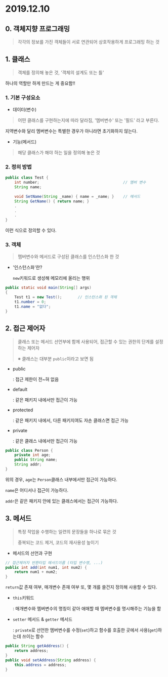 # 2019.12.10

## 0. 객체지향 프로그래밍

> 각각의 정보를 가진 객체들이 서로 연관되어 상호작용하게 프로그래밍 하는 것

## 1. 클래스

> 객체를 정의해 놓은 것, '객체의 설계도 또는 틀' 

하나의 역할만 하게 만드는 게 중요함!!

### 1. 기본 구성요소

* 데이터(변수) 

> 어떤 클래스를 구현하는지에 따라 달라짐, '멤버변수' 또는 '필드' 라고 부른다.

지역변수와 달리 멤버변수는 특별한 경우가 아니라면 초기화하지 않는다.

* 기능(메서드) 

> 해당 클래스가 해야 하는 일을 정의해 놓은 것

### 2. 정의 방법

```java
public class Test {
    int number;										// 멤버 변수
    String name;
    
    void SetName(String _name) { name = _name; }	// 메서드
    String GetName() { return name; }
    .
    .
    .
}
```

이런 식으로 정의할 수 있다.

### 3. 객체

> 멤버변수와 메서드로 구성된 클래스를 인스턴스화 한 것

* '인스턴스화'란?

  `new`키워드로 생성해 메모리에 올리는 행위

```java
public static void main(String[] args)
{
    Test t1 = new Test();		// 인스턴스화 된 객체
    t1.number = 0;
    t1.name = "없다";
}
```

## 2. 접근 제어자

> 클래스 또는 메서드 선언부에 함께 사용되어, 접근할 수 있는 권한의 단계를 설정하는 제어자
>
> ※ 클래스는 대부분 `public`이라고 보면 됨

* public

  : 접근 제한이 전~혀 없음

* default

  : 같은 패키지 내에서만 접근이 가능

* protected

  : 같은 패키지 내에서, 다른 패키지여도 자손 클래스면 접근 가능

* private

  : 같은 클래스 내에서만 접근이 가능

```java
public class Person {
    private int age;
    public String name;
    String addr;
}
```

위의 경우, `age`는 `Person`클래스 내부에서만 접근이 가능하다.

`name`은 어디서나 접근이 가능하다.

`addr`은 같은 패키지 안에 있는 클래스에서는 접근이 가능하다.

## 3. 메서드

> 특정 작업을 수행하는 일련의 문장들을 하나로 묶은 것
>
> 중복되는 코드 제거, 코드의 재사용성 높이기

* 메서드의 선언과 구현

```java
// 접근제어자 반환타입 메서드이름 (타입 변수명, ...)
public int add(int num1, int num2) {
	return num1 + num2;
}
```

`return`값 존재 여부, 매개변수 존재 여부 또, 몇 개를 쓸건지 정의해 사용할 수 있다.

* `this`키워드

  : 매개변수와 멤버변수의 명칭이 같아 애매할 때 멤버변수를 명시해주는 기능을 함

* `setter` 메서드 & `getter` 메서드

  : `private`로 선언한 멤버변수를 수정(`set`)하고 함수를 호출한 곳에서 사용(`get`)하는데 쓰이는 함수

```java
public String getAddress() {
	return address;
}
public void setAddress(String address) {
	this.address = address;
}
```

